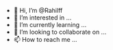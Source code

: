 - 👋 Hi, I’m @Rahilff
- 👀 I’m interested in ...
- 🌱 I’m currently learning ...
- 💞️ I’m looking to collaborate on ...
- 📫 How to reach me ...

<!---
Rahilff/Rahilff is a ✨ special ✨ repository because its `README.md` (this file) appears on your GitHub profile.
You can click the Preview link to take a look at your changes.
--->
